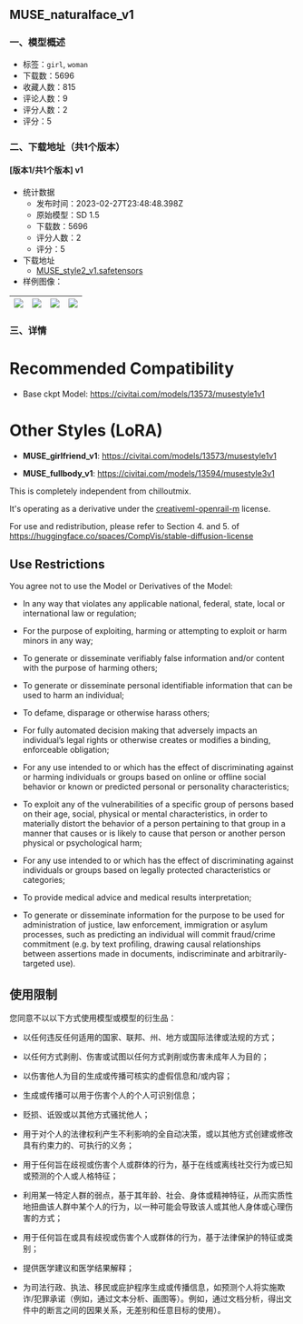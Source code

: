 ## MUSE_naturalface_v1
### 一、模型概述

- 标签：`girl`, `woman`
- 下载数：5696
- 收藏人数：815
- 评论人数：9
- 评分人数：2
- 评分：5

### 二、下载地址（共1个版本）

#### [版本1/共1个版本] v1

- 统计数据
  - 发布时间：2023-02-27T23:48:48.398Z
  - 原始模型：SD 1.5
  - 下载数：5696
  - 评分人数：2
  - 评分：5
- 下载地址
  - [MUSE_style2_v1.safetensors](https://civitai.com/api/download/models/15994)
- 样例图像：

| <img src="https://image.civitai.com/xG1nkqKTMzGDvpLrqFT7WA/38133e12-95a3-483c-3017-788f6decd200/width=450/161086.jpeg" /> | <img src="https://image.civitai.com/xG1nkqKTMzGDvpLrqFT7WA/f62f5c0c-6358-4e36-5689-4bf9781d5900/width=450/161095.jpeg" /> | <img src="https://image.civitai.com/xG1nkqKTMzGDvpLrqFT7WA/b5836c28-6b56-42d8-7820-66ef221dd700/width=450/161094.jpeg" /> | <img src="https://image.civitai.com/xG1nkqKTMzGDvpLrqFT7WA/86492dde-77f7-4c8c-4305-6c5c93e86000/width=450/161093.jpeg" /> |
| ---- | ---- | ---- | ---- |


### 三、详情
<h1>Recommended Compatibility</h1><ul><li><p>Base ckpt Model: <a target="_blank" rel="ugc" href="https://civitai.com/models/13564/musev1">https://civitai.com/models/13573/musestyle1v1</a></p></li></ul><h1>Other Styles (LoRA)</h1><ul><li><p><strong>MUSE_girlfriend_v1</strong>: <a target="_blank" rel="ugc" href="https://civitai.com/models/13573/musestyle1v1">https://civitai.com/models/13573/musestyle1v1</a></p></li><li><p><strong>MUSE_fullbody_v1</strong>: <a target="_blank" rel="ugc" href="https://civitai.com/models/13594/musestyle3v1">https://civitai.com/models/13594/musestyle3v1</a></p></li></ul><p>This is completely independent from chilloutmix.</p><p>It's operating as a derivative under the <a target="_blank" rel="ugc" href="https://huggingface.co/spaces/CompVis/stable-diffusion-license"><u>creativeml-openrail-m</u></a> license.</p><p>For use and redistribution, please refer to Section 4. and 5. of <a target="_blank" rel="ugc" href="https://huggingface.co/spaces/CompVis/stable-diffusion-license">https://huggingface.co/spaces/CompVis/stable-diffusion-license</a></p><p></p><h2><strong>Use Restrictions</strong></h2><p>You agree not to use the Model or Derivatives of the Model:</p><ul><li><p>In any way that violates any applicable national, federal, state, local or international law or regulation;</p></li><li><p>For the purpose of exploiting, harming or attempting to exploit or harm minors in any way;</p></li><li><p>To generate or disseminate verifiably false information and/or content with the purpose of harming others;</p></li><li><p>To generate or disseminate personal identifiable information that can be used to harm an individual;</p></li><li><p>To defame, disparage or otherwise harass others;</p></li><li><p>For fully automated decision making that adversely impacts an individual’s legal rights or otherwise creates or modifies a binding, enforceable obligation;</p></li><li><p>For any use intended to or which has the effect of discriminating against or harming individuals or groups based on online or offline social behavior or known or predicted personal or personality characteristics;</p></li><li><p>To exploit any of the vulnerabilities of a specific group of persons based on their age, social, physical or mental characteristics, in order to materially distort the behavior of a person pertaining to that group in a manner that causes or is likely to cause that person or another person physical or psychological harm;</p></li><li><p>For any use intended to or which has the effect of discriminating against individuals or groups based on legally protected characteristics or categories;</p></li><li><p>To provide medical advice and medical results interpretation;</p></li><li><p>To generate or disseminate information for the purpose to be used for administration of justice, law enforcement, immigration or asylum processes, such as predicting an individual will commit fraud/crime commitment (e.g. by text profiling, drawing causal relationships between assertions made in documents, indiscriminate and arbitrarily-targeted use).</p><p></p></li></ul><h2><strong>使用限制</strong></h2><p>您同意不以以下方式使用模型或模型的衍生品：</p><ul><li><p>以任何违反任何适用的国家、联邦、州、地方或国际法律或法规的方式；</p></li><li><p>以任何方式剥削、伤害或试图以任何方式剥削或伤害未成年人为目的；</p></li><li><p>以伤害他人为目的生成或传播可核实的虚假信息和/或内容；</p></li><li><p>生成或传播可以用于伤害个人的个人可识别信息；</p></li><li><p>贬损、诋毁或以其他方式骚扰他人；</p></li><li><p>用于对个人的法律权利产生不利影响的全自动决策，或以其他方式创建或修改具有约束力的、可执行的义务；</p></li><li><p>用于任何旨在歧视或伤害个人或群体的行为，基于在线或离线社交行为或已知或预测的个人或人格特征；</p></li><li><p>利用某一特定人群的弱点，基于其年龄、社会、身体或精神特征，从而实质性地扭曲该人群中某个人的行为，以一种可能会导致该人或其他人身体或心理伤害的方式；</p></li><li><p>用于任何旨在或具有歧视或伤害个人或群体的行为，基于法律保护的特征或类别；</p></li><li><p>提供医学建议和医学结果解释；</p></li><li><p>为司法行政、执法、移民或庇护程序生成或传播信息，如预测个人将实施欺诈/犯罪承诺（例如，通过文本分析、画图等）。例如，通过文档分析，得出文件中的断言之间的因果关系，无差别和任意目标的使用）。</p></li></ul>